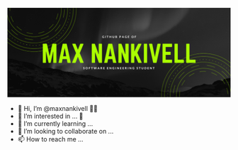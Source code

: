 ![Header](https://github.com/maxnankivell/maxnankivell/blob/main/Max%20Nankivell.png?raw=true "Header")

- 👋 Hi, I’m @maxnankivell :man_technologist:
- 👀 I’m interested in ... 📖
- 🌱 I’m currently learning ...
- 💞️ I’m looking to collaborate on ...
- 📫 How to reach me ...

<!---
maxnankivell/maxnankivell is a ✨ special ✨ repository because its `README.md` (this file) appears on your GitHub profile.
You can click the Preview link to take a look at your changes.
--->
